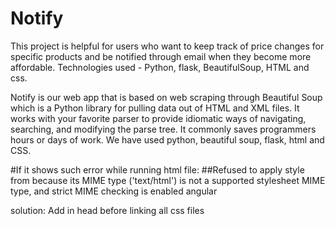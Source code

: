 # Notify
This project is helpful for users who want to keep track of price changes for specific products and be notified through email when they become more affordable.
Technologies used - Python, flask, BeautifulSoup, HTML and css.

Notify is our web app that is based on web scraping through Beautiful Soup which is a Python library for pulling data out of HTML and XML files. It works with your favorite parser to provide idiomatic ways of navigating, searching, and modifying the parse tree. It commonly saves programmers hours or days of work.
We have used python, beautiful soup, flask, html and CSS.

#If it shows such error while running html file: 
##Refused to apply style from <URL> because its MIME type ('text/html') is not a supported stylesheet MIME type, and strict MIME checking is enabled angular

solution: Add <base href="/">  in head before linking all css files


 
